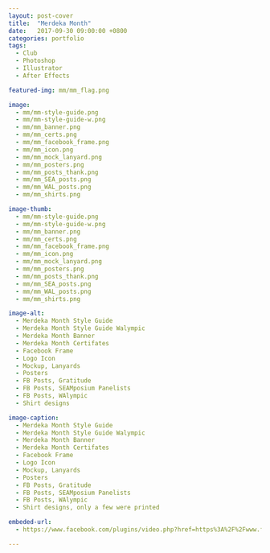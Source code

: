```yaml
---
layout: post-cover
title:  "Merdeka Month"
date:   2017-09-30 09:00:00 +0800
categories: portfolio
tags:
  - Club
  - Photoshop
  - Illustrator
  - After Effects

featured-img: mm/mm_flag.png

image:
  - mm/mm-style-guide.png
  - mm/mm-style-guide-w.png
  - mm/mm_banner.png
  - mm/mm_certs.png
  - mm/mm_facebook_frame.png
  - mm/mm_icon.png
  - mm/mm_mock_lanyard.png
  - mm/mm_posters.png
  - mm/mm_posts_thank.png
  - mm/mm_SEA_posts.png
  - mm/mm_WAL_posts.png
  - mm/mm_shirts.png

image-thumb:
  - mm/mm-style-guide.png
  - mm/mm-style-guide-w.png
  - mm/mm_banner.png
  - mm/mm_certs.png
  - mm/mm_facebook_frame.png
  - mm/mm_icon.png
  - mm/mm_mock_lanyard.png
  - mm/mm_posters.png
  - mm/mm_posts_thank.png
  - mm/mm_SEA_posts.png
  - mm/mm_WAL_posts.png
  - mm/mm_shirts.png

image-alt:
  - Merdeka Month Style Guide
  - Merdeka Month Style Guide Walympic
  - Merdeka Month Banner
  - Merdeka Month Certifates
  - Facebook Frame
  - Logo Icon
  - Mockup, Lanyards
  - Posters
  - FB Posts, Gratitude 
  - FB Posts, SEAMposium Panelists
  - FB Posts, WAlympic
  - Shirt designs

image-caption:
  - Merdeka Month Style Guide
  - Merdeka Month Style Guide Walympic
  - Merdeka Month Banner
  - Merdeka Month Certifates
  - Facebook Frame
  - Logo Icon
  - Mockup, Lanyards
  - Posters
  - FB Posts, Gratitude 
  - FB Posts, SEAMposium Panelists
  - FB Posts, WAlympic
  - Shirt designs, only a few were printed

embeded-url:
  - https://www.facebook.com/plugins/video.php?href=https%3A%2F%2Fwww.facebook.com%2FWAMM2017%2Fvideos%2F684303045092424%2F&show_text=0

---
```


